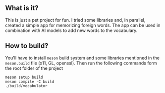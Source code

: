 ## What is it?

This is just a pet project for fun. I tried some libraries and, in parallel, created a simple app for memorizing foreign words. The app can be used in combination with AI models to add new words to the vocabulary.

## How to build?

You'll have to install `meson` build system and some libraries mentioned in the `meson.build` file (x11, GL, openssl). Then run the following commands form the root folder of the project
```shell
meson setup build
meson compile -C build
./build/vocabulator
```
